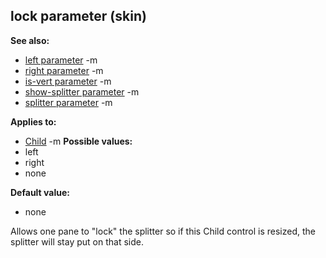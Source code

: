 ## lock parameter (skin)
**See also:**
*   [left parameter](/ref/%7Bskin%7D/param/left.md) -m
*   [right parameter](/ref/%7Bskin%7D/param/right.md) -m
*   [is-vert parameter](/ref/%7Bskin%7D/param/is-vert.md) -m
*   [show-splitter parameter](/ref/%7Bskin%7D/param/show-splitter.md) -m
*   [splitter parameter](/ref/%7Bskin%7D/param/splitter.md) -m
<!-- -->
**Applies to:**
*   [Child](/ref/%7Bskin%7D/control/child.md) -m<!-- -->
**Possible values:**
*   left
*   right
*   none
<!-- -->
**Default value:**
*   none


Allows one pane to \"lock\" the splitter so if this Child
control is resized, the splitter will stay put on that side.